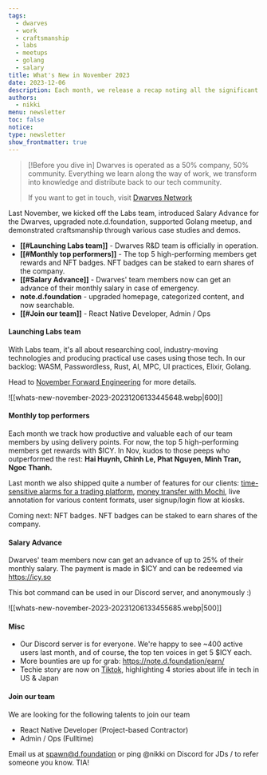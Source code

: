 ```yaml
---
tags:
  - dwarves
  - work
  - craftsmanship
  - labs
  - meetups
  - golang
  - salary
title: What's New in November 2023
date: 2023-12-06
description: Each month, we release a recap noting all the significant changes in our company and our team. November is our month for meetups and outstanding craftsmanship.
authors:
  - nikki
menu: newsletter
toc: false
notice: 
type: newsletter
show_frontmatter: true
---
```

> [!Before you dive in]
> Dwarves is operated as a 50% company, 50% community. Everything we learn along the way of work, we transform into knowledge and distribute back to our tech community.
> 
> If you want to get in touch, visit [Dwarves Network](http://discord.gg/dwarvesv)


Last November, we kicked off the Labs team, introduced Salary Advance for the Dwarves, upgraded note.d.foundation, supported Golang meetup, and demonstrated craftsmanship through various case studies and demos.

- **[[#Launching Labs team]]** - Dwarves R&D team is officially in operation.
- **[[#Monthly top performers]]** - The top 5 high-performing members get rewards and NFT badges. NFT badges can be staked to earn shares of the company.
- **[[#Salary Advance]]** - Dwarves' team members now can get an advance of their monthly salary in case of emergency.
- **note.d.foundation** - upgraded homepage, categorized content, and now searchable.
- **[[#Join our team]]** - React Native Developer, Admin / Ops


#### Launching Labs team

With Labs team, it's all about researching cool, industry-moving technologies and producing practical use cases using those tech. In our backlog: WASM, Passwordless, Rust, AI, MPC, UI practices, Elixir, Golang.

Head to [November Forward Engineering](https://note.d.foundation/memo/forward-engineering-november-2023/) for more details.

![[whats-new-november-2023-20231206133445648.webp|600]]

#### Monthly top performers

Each month we track how productive and valuable each of our team members by using delivery points. For now, the top 5 high-performing members get rewards with $ICY. In Nov, kudos to those peeps who outperformed the rest: **Hai Huynh, Chinh Le, Phat Nguyen, Minh Tran, Ngoc Thanh.**

Last month we also shipped quite a number of features for our clients:  [time-sensitive alarms for a trading platform](http://hedge.foundation), [money transfer with Mochi](http://mochi.gg), live annotation for various content formats, user signup/login flow at kiosks.

Coming next: NFT badges. NFT badges can be staked to earn shares of the company.

#### Salary Advance
Dwarves' team members now can get an advance of up to 25% of their monthly salary. The payment is made in $ICY and can be redeemed via https://icy.so

This bot command can be used in our Discord server, and anonymously :)

![[whats-new-november-2023-20231206133455685.webp|500]]

#### Misc
- Our Discord server is for everyone. We're happy to see ~400 active users last month, and of course, the top ten voices in get 5 $ICY each.
- More bounties are up for grab: https://note.d.foundation/earn/
- Techie story are now on [Tiktok](https://www.tiktok.com/@techiestory.net), highlighting 4 stories about life in tech in US & Japan

#### Join our team
We are looking for the following talents to join our team
- React Native Developer (Project-based Contractor)
- Admin / Ops (Fulltime)

Email us at spawn@d.foundation or ping @nikki on Discord for JDs / to refer someone you know. TIA!

